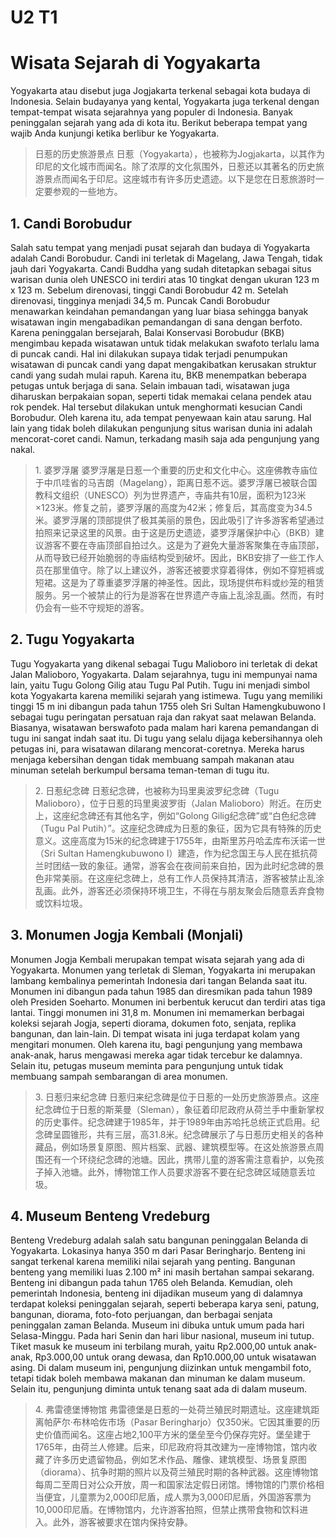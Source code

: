 # U2 T1

# Wisata Sejarah di Yogyakarta

Yogyakarta atau disebut juga Jogjakarta terkenal sebagai kota budaya di Indonesia. Selain budayanya yang kental, Yogyakarta juga terkenal dengan tempat-tempat wisata sejarahnya yang populer di Indonesia. Banyak peninggalan sejarah yang ada di kota itu. Berikut beberapa tempat yang wajib Anda kunjungi ketika berlibur ke Yogyakarta.

> 日惹的历史旅游景点
> 日惹（Yogyakarta），也被称为Jogjakarta，以其作为印尼的文化城市而闻名。除了浓厚的文化氛围外，日惹还以其著名的历史旅游景点而闻名于印尼。这座城市有许多历史遗迹。以下是您在日惹旅游时一定要参观的一些地方。

## 1. Candi Borobudur

Salah satu tempat yang menjadi pusat sejarah dan budaya di Yogyakarta adalah Candi Borobudur. Candi ini terletak di Magelang, Jawa Tengah, tidak jauh dari Yogyakarta. Candi Buddha yang sudah ditetapkan sebagai situs warisan dunia oleh UNESCO ini terdiri atas 10 tingkat dengan ukuran 123 m x 123 m. Sebelum direnovasi, tinggi Candi Borobudur 42 m. Setelah direnovasi, tingginya menjadi 34,5 m. Puncak Candi Borobudur menawarkan keindahan pemandangan yang luar biasa sehingga banyak wisatawan ingin mengabadikan pemandangan di sana dengan berfoto. Karena peninggalan bersejarah, Balai Konservasi Borobudur (BKB) mengimbau kepada wisatawan untuk tidak melakukan swafoto terlalu lama di puncak candi. Hal ini dilakukan supaya tidak terjadi penumpukan wisatawan di puncak candi yang dapat mengakibatkan kerusakan struktur candi yang sudah mulai rapuh. Karena itu, BKB menempatkan beberapa petugas untuk berjaga di sana. Selain imbauan tadi, wisatawan juga diharuskan berpakaian sopan, seperti tidak memakai celana pendek atau rok pendek. Hal tersebut dilakukan untuk menghormati kesucian Candi Borobudur. Oleh karena itu, ada tempat penyewaan kain atau sarung. Hal lain yang tidak boleh dilakukan pengunjung situs warisan dunia ini adalah mencorat-coret candi. Namun, terkadang masih saja ada pengunjung yang nakal.

> 1\. 婆罗浮屠
> 婆罗浮屠是日惹一个重要的历史和文化中心。这座佛教寺庙位于中爪哇省的马吉朗（Magelang），距离日惹不远。婆罗浮屠已被联合国教科文组织（UNESCO）列为世界遗产，寺庙共有10层，面积为123米×123米。修复之前，婆罗浮屠的高度为42米；修复后，其高度变为34.5米。婆罗浮屠的顶部提供了极其美丽的景色，因此吸引了许多游客希望通过拍照来记录这里的风景。由于这是历史遗迹，婆罗浮屠保护中心（BKB）建议游客不要在寺庙顶部自拍过久。这是为了避免大量游客聚集在寺庙顶部，从而导致已经开始脆弱的寺庙结构受到破坏。因此，BKB安排了一些工作人员在那里值守。除了以上建议外，游客还被要求穿着得体，例如不穿短裤或短裙。这是为了尊重婆罗浮屠的神圣性。因此，现场提供布料或纱笼的租赁服务。另一个被禁止的行为是游客在世界遗产寺庙上乱涂乱画。然而，有时仍会有一些不守规矩的游客。

## 2. Tugu Yogyakarta

Tugu Yogyakarta yang dikenal sebagai Tugu Malioboro ini terletak di dekat Jalan Malioboro, Yogyakarta. Dalam sejarahnya, tugu ini mempunyai nama lain, yaitu Tugu Golong Gilig atau Tugu Pal Putih. Tugu ini menjadi simbol kota Yogyakarta karena memiliki sejarah yang istimewa. Tugu yang memiliki tinggi 15 m ini dibangun pada tahun 1755 oleh Sri Sultan Hamengkubuwono I sebagai tugu peringatan persatuan raja dan rakyat saat melawan Belanda. Biasanya, wisatawan berswafoto pada malam hari karena pemandangan di tugu ini sangat indah saat itu. Di tugu yang selalu dijaga kebersihannya oleh petugas ini, para wisatawan dilarang mencorat-coretnya. Mereka harus menjaga kebersihan dengan tidak membuang sampah makanan atau minuman setelah berkumpul bersama teman-teman di tugu itu.

> 2\. 日惹纪念碑
> 日惹纪念碑，也被称为玛里奥波罗纪念碑（Tugu Malioboro），位于日惹的玛里奥波罗街（Jalan Malioboro）附近。在历史上，这座纪念碑还有其他名字，例如“Golong Gilig纪念碑”或“白色纪念碑（Tugu Pal Putih）”。这座纪念碑成为日惹的象征，因为它具有特殊的历史意义。这座高度为15米的纪念碑建于1755年，由斯里苏丹哈孟库布沃诺一世（Sri Sultan Hamengkubuwono I）建造，作为纪念国王与人民在抵抗荷兰时团结一致的象征。通常，游客会在夜间前来自拍，因为此时纪念碑的景色非常美丽。在这座纪念碑上，总有工作人员保持其清洁，游客被禁止乱涂乱画。此外，游客还必须保持环境卫生，不得在与朋友聚会后随意丢弃食物或饮料垃圾。

## 3. Monumen Jogja Kembali (Monjali)

Monumen Jogja Kembali merupakan tempat wisata sejarah yang ada di Yogyakarta. Monumen yang terletak di Sleman, Yogyakarta ini merupakan lambang kembalinya pemerintah Indonesia dari tangan Belanda saat itu. Monumen ini dibangun pada tahun 1985 dan diresmikan pada tahun 1989 oleh Presiden Soeharto. Monumen ini berbentuk kerucut dan terdiri atas tiga lantai. Tinggi monumen ini 31,8 m. Monumen ini memamerkan berbagai koleksi sejarah Jogja, seperti diorama, dokumen foto, senjata, replika bangunan, dan lain-lain. Di tempat wisata ini juga terdapat kolam yang mengitari monumen. Oleh karena itu, bagi pengunjung yang membawa anak-anak, harus mengawasi mereka agar tidak tercebur ke dalamnya. Selain itu, petugas museum meminta para pengunjung untuk tidak membuang sampah sembarangan di area monumen.

> 3\. 日惹归来纪念碑
> 日惹归来纪念碑是位于日惹的一处历史旅游景点。这座纪念碑位于日惹的斯莱曼（Sleman），象征着印尼政府从荷兰手中重新掌权的历史事件。纪念碑建于1985年，并于1989年由苏哈托总统正式启用。纪念碑呈圆锥形，共有三层，高31.8米。纪念碑展示了与日惹历史相关的各种藏品，例如场景复原图、照片档案、武器、建筑模型等。在这处旅游景点周围还有一个环绕纪念碑的池塘。因此，携带儿童的游客需注意看护，以免孩子掉入池塘。此外，博物馆工作人员要求游客不要在纪念碑区域随意丢垃圾。

## 4. Museum Benteng Vredeburg

Benteng Vredeburg adalah salah satu bangunan peninggalan Belanda di Yogyakarta. Lokasinya hanya 350 m dari Pasar Beringharjo. Benteng ini sangat terkenal karena memiliki nilai sejarah yang penting. Bangunan benteng yang memiliki luas 2.100 m² ini masih bertahan sampai sekarang. Benteng ini dibangun pada tahun 1765 oleh Belanda. Kemudian, oleh pemerintah Indonesia, benteng ini dijadikan museum yang di dalamnya terdapat koleksi peninggalan sejarah, seperti beberapa karya seni, patung, bangunan, diorama, foto-foto perjuangan, dan berbagai senjata peninggalan zaman Belanda. Museum ini dibuka untuk umum pada hari Selasa-Minggu. Pada hari Senin dan hari libur nasional, museum ini tutup. Tiket masuk ke museum ini terbilang murah, yaitu Rp2.000,00 untuk anak-anak, Rp3.000,00 untuk orang dewasa, dan Rp10.000,00 untuk wisatawan asing. Di dalam museum ini, pengunjung diizinkan untuk mengambil foto, tetapi tidak boleh membawa makanan dan minuman ke dalam museum. Selain itu, pengunjung diminta untuk tenang saat ada di dalam museum.

> 4\. 弗雷德堡博物馆
> 弗雷德堡是日惹的一处荷兰殖民时期遗址。这座建筑距离帕萨尔·布林哈佐市场（Pasar Beringharjo）仅350米。它因其重要的历史价值而闻名。这座占地2,100平方米的堡垒至今仍保存完好。堡垒建于1765年，由荷兰人修建。后来，印尼政府将其改建为一座博物馆，馆内收藏了许多历史遗留物品，例如艺术作品、雕像、建筑模型、场景复原图（diorama）、抗争时期的照片以及荷兰殖民时期的各种武器。这座博物馆每周二至周日对公众开放，周一和国家法定假日闭馆。博物馆的门票价格相当便宜，儿童票为2,000印尼盾，成人票为3,000印尼盾，外国游客票为10,000印尼盾。在博物馆内，允许游客拍照，但禁止携带食物和饮料进入。此外，游客被要求在馆内保持安静。

